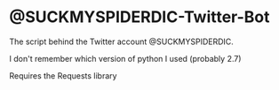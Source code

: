 # @SUCKMYSPIDERDIC-Twitter-Bot

The script behind the Twitter account @SUCKMYSPIDERDIC.

I don't remember which version of python I used (probably 2.7)

Requires the Requests library


